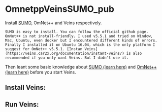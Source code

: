 # OmnetppVeinsSUMO_pub

Install [SUMO](https://github.com/DayuanTan/SUMO_dy_public), OmNet++ and Veins respectively.

`SUMO is easy to install. You can follow the official github page. OmNet++ is not install-friendly. I used v5.5.1 and tried on Window, Mac, Ubuntu, even docker but I encountered different kinds of errors. Finally I installed it on Ubuntu 16.04, which is the only platform I suggest for OmNet++ v5.5.1. [Instan Veins](https://veins.car2x.org/documentation/instant-veins/) is also recommended if you only want Veins. But I didn't use it.`

Then leant some basic knowledge about [SUMO (learn here)](https://github.com/DayuanTan/SUMO_dy_public) and [OmNet++ (learn here)](https://docs.omnetpp.org/tutorials/tictoc/) before you start Veins. 

## Install Veins:



## Run Veins:
